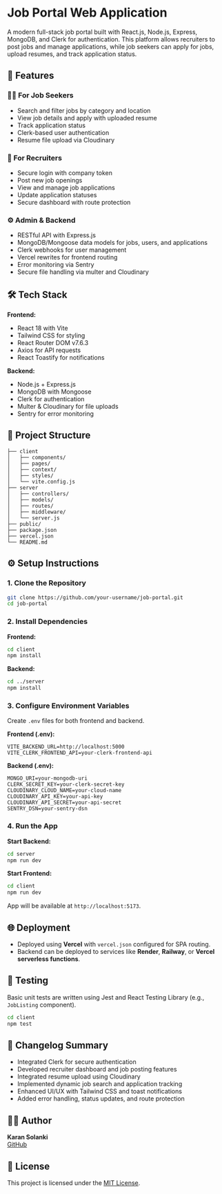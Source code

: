 # Job Portal Web Application

A modern full-stack job portal built with React.js, Node.js, Express, MongoDB, and Clerk for authentication. This
platform allows recruiters to post jobs and manage applications, while job seekers can apply for jobs, upload resumes,
and track application status.

## 🚀 Features

### 👨‍💼 For Job Seekers

- Search and filter jobs by category and location
- View job details and apply with uploaded resume
- Track application status
- Clerk-based user authentication
- Resume file upload via Cloudinary

### 🏢 For Recruiters

- Secure login with company token
- Post new job openings
- View and manage job applications
- Update application statuses
- Secure dashboard with route protection

### ⚙️ Admin & Backend

- RESTful API with Express.js
- MongoDB/Mongoose data models for jobs, users, and applications
- Clerk webhooks for user management
- Vercel rewrites for frontend routing
- Error monitoring via Sentry
- Secure file handling via multer and Cloudinary

## 🛠️ Tech Stack

**Frontend:**

- React 18 with Vite
- Tailwind CSS for styling
- React Router DOM v7.6.3
- Axios for API requests
- React Toastify for notifications

**Backend:**

- Node.js + Express.js
- MongoDB with Mongoose
- Clerk for authentication
- Multer & Cloudinary for file uploads
- Sentry for error monitoring

## 📁 Project Structure

```
├── client
│   ├── components/
│   ├── pages/
│   ├── context/
│   ├── styles/
│   └── vite.config.js
├── server
│   ├── controllers/
│   ├── models/
│   ├── routes/
│   ├── middleware/
│   └── server.js
├── public/
├── package.json
├── vercel.json
└── README.md
```

## ⚙️ Setup Instructions

### 1. Clone the Repository

```bash
git clone https://github.com/your-username/job-portal.git
cd job-portal
```

### 2. Install Dependencies

**Frontend:**

```bash
cd client
npm install
```

**Backend:**

```bash
cd ../server
npm install
```

### 3. Configure Environment Variables

Create `.env` files for both frontend and backend.

**Frontend (.env):**

```
VITE_BACKEND_URL=http://localhost:5000
VITE_CLERK_FRONTEND_API=your-clerk-frontend-api
```

**Backend (.env):**

```
MONGO_URI=your-mongodb-uri
CLERK_SECRET_KEY=your-clerk-secret-key
CLOUDINARY_CLOUD_NAME=your-cloud-name
CLOUDINARY_API_KEY=your-api-key
CLOUDINARY_API_SECRET=your-api-secret
SENTRY_DSN=your-sentry-dsn
```

### 4. Run the App

**Start Backend:**

```bash
cd server
npm run dev
```

**Start Frontend:**

```bash
cd client
npm run dev
```

App will be available at `http://localhost:5173`.

## 🌐 Deployment

- Deployed using **Vercel** with `vercel.json` configured for SPA routing.
- Backend can be deployed to services like **Render**, **Railway**, or **Vercel serverless functions**.

## 🧪 Testing

Basic unit tests are written using Jest and React Testing Library (e.g., `JobListing` component).

```bash
cd client
npm test
```

## 📜 Changelog Summary

- Integrated Clerk for secure authentication
- Developed recruiter dashboard and job posting features
- Integrated resume upload using Cloudinary
- Implemented dynamic job search and application tracking
- Enhanced UI/UX with Tailwind CSS and toast notifications
- Added error handling, status updates, and route protection

## 👨‍💻 Author

**Karan Solanki**  
[GitHub](https://github.com/solan117)

## 📝 License

This project is licensed under the [MIT License](LICENSE).
